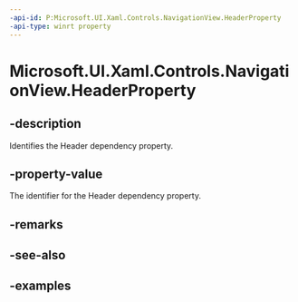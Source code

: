 ```yaml
---
-api-id: P:Microsoft.UI.Xaml.Controls.NavigationView.HeaderProperty
-api-type: winrt property
---
```


<!-- Property syntax.
public DependencyProperty HeaderProperty { get; }
-->

# Microsoft.UI.Xaml.Controls.NavigationView.HeaderProperty

## -description

Identifies the Header dependency property.

## -property-value

The identifier for the Header dependency property.

## -remarks

## -see-also

## -examples

